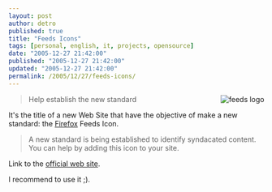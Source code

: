 ```yaml
---
layout: post
author: detro
published: true
title: "Feeds Icons"
tags: [personal, english, it, projects, opensource]
date: "2005-12-27 21:42:00"
published: "2005-12-27 21:42:00"
updated: "2005-12-27 21:42:00"
permalink: /2005/12/27/feeds-icons/
---
```


<img align="right" alt="feeds logo" src="http://feedicons.com/images/layout/logo.jpg" />
<blockquote>Help establish the new standard</blockquote>
It's the title of a new Web Site that have the objective of make a new standard: the <a target="_new" href="http://www.mozilla.org/firefox/">Firefox</a> Feeds Icon.
<blockquote>A new standard is being established to identify syndacated content.
You can help by adding this icon to your site.</blockquote>
Link to the <a href="http://feedicons.com/">official web site</a>.

I recommend to use it ;).
